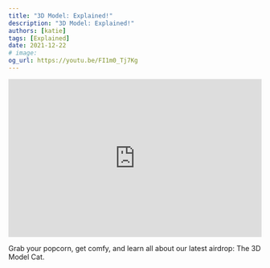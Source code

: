 ```yaml
---
title: "3D Model: Explained!"
description: "3D Model: Explained!"
authors: [katie]
tags: [Explained]
date: 2021-12-22
# image:
og_url: https://youtu.be/FI1m0_Tj7Kg
---
```


<iframe width="100%" height="315" src="https://www.youtube.com/embed/FI1m0_Tj7Kg" title="YouTube video player" frameborder="0" allow="accelerometer; autoplay; clipboard-write; encrypted-media; gyroscope; picture-in-picture" allowfullscreen></iframe>

<!--truncate-->

Grab your popcorn, get comfy, and learn all about our latest airdrop: The 3D Model Cat. 
